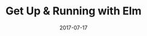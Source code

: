 ---
layout: post
title:  "Get Up & Running with Elm"
description: "A brief introduction to Elm and step-by-step instructions to get a hello world going."
date: 2017-07-17
---
